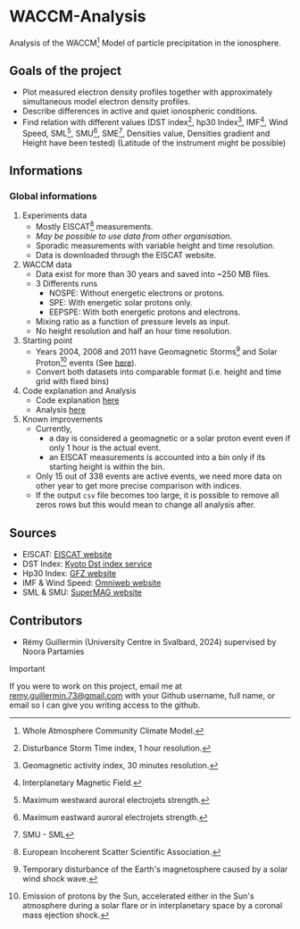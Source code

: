 # WACCM-Analysis
Analysis of the WACCM[^1] Model of particle precipitation in the ionosphere.

## Goals of the project
- Plot measured electron density profiles together with approximately simultaneous model electron density profiles.
- Describe differences in active and quiet ionospheric conditions.
- Find relation with different values (DST index[^2], hp30 Index[^3], IMF[^4], Wind Speed, SML[^5], SMU[^6], SME[^7], Densities value, Densities gradient and Height have been tested) (Latitude of the instrument might be possible)

## Informations
### Global informations
1) Experiments data
   - Mostly EISCAT[^8] measurements.
   - _May be possible to use data from other organisation_.
   - Sporadic measurements with variable height and time resolution.
   - Data is downloaded through the EISCAT website.
2) WACCM data
   - Data exist for more than 30 years and saved into ~250 MB files.
   - 3 Differents runs
     - NOSPE: Without energetic electrons or protons.
     - SPE: With energetic solar protons only.
     - EEPSPE: With both energetic protons and electrons.
   - Mixing ratio as a function of pressure levels as input.
   - No height resolution and half an hour time resolution.
3) Starting point
   - Years 2004, 2008 and 2011 have Geomagnetic Storms[^9] and Solar Proton[^10] events (See [here](Event-Informations.md)).
   - Convert both datasets into comparable format (i.e. height and time grid with fixed bins)
4) Code explanation and Analysis
   - Code explanation [here](Scripts/Description.md)
   - Analysis [here](Output/Analysis.md)
5) Known improvements
   - Currently,
      - a day is considered a geomagnetic or a solar proton event even if only 1 hour is the actual event.
      - an EISCAT measurements is accounted into a bin only if its starting height is within the bin.
   - Only 15 out of 338 events are active events, we need more data on other year to get more precise comparison with indices.
   - If the output `csv` file becomes too large, it is possible to remove all zeros rows but this would mean to change all analysis after.
  
## Sources
- EISCAT: [EISCAT website](https://portal.eiscat.se/schedule/?year=2004&month=1&A=on&TRO=on&ESR=on)
- DST Index: [Kyoto Dst index service](https://wdc.kugi.kyoto-u.ac.jp/dst_final/index.html)
- Hp30 Index: [GFZ website](https://kp.gfz-potsdam.de/en/data#c222)
- IMF & Wind Speed: [Omniweb website](https://omniweb.gsfc.nasa.gov/form/omni_min_def.html)
- SML & SMU: [SuperMAG website](https://supermag.jhuapl.edu/indices/?fidelity=low&layers=SME.UL&start=2001-01-29T23%3A00%3A00.000Z&step=14400&tab=plot)
  
## Contributors
- Rémy Guillermin (University Centre in Svalbard, 2024) supervised by Noora Partamies


> [!IMPORTANT]  
> If you were to work on this project, email me at [remy.guillermin.73\@gmail.com](mailto:remy.guillermin.73@gmail.com?subject=WACCM%20Github%20Access%20Request) with your Github username, full name, or email so I can give you writing access to the github.

[^1]: Whole Atmosphere Community Climate Model.
[^2]: Disturbance Storm Time index, 1 hour resolution.
[^3]: Geomagnetic activity index, 30 minutes resolution.
[^4]: Interplanetary Magnetic Field.
[^5]: Maximum westward auroral electrojets strength.
[^6]: Maximum eastward auroral electrojets strength.
[^7]: SMU - SML
[^8]: European Incoherent Scatter Scientific Association.
[^9]: Temporary disturbance of the Earth's magnetosphere caused by a solar wind shock wave.
[^10]: Emission of protons by the Sun, accelerated either in the Sun's atmosphere during a solar flare or in interplanetary space by a coronal mass ejection shock.
